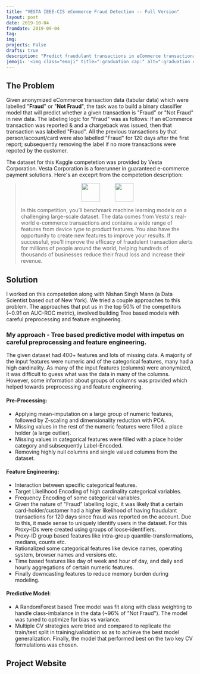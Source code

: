 ```yaml
---
title: "VESTA IEEE-CIS eCommerce Fraud Detection -- Full Version"
layout: post
date: 2019-10-04
fromdate: 2019-09-04
tag:
img:
projects: False
drafts: true
description: "Predict fraudulant transactions in eCommerce transactional data"
jemoji: '<img class="emoji" title=":graduation cap:" alt=":graduation cap:" src="https://github.githubassets.com/images/icons/emoji/unicode/1f697.png" height="20" width="20" align="absmiddle">'
---
```


## The Problem

Given anonymized eCommerce transaction data (tabular data) which were labelled "**Fraud**" or "**Not Fraud**", the task was to build a binary classifier model that will predict whether a given transaction is "Fraud" or "Not Fraud" in new data. The labeling logic for "Fraud" was as follows: If an eCommerce transaction was reported & and a chargeback was issued, then that transaction was labelled "Fraud". All the previous transactions by that person/account/card were also labelled "Fraud" for 120 days after the first report; subsequently removing the label if no more transactions were repoted by the customer.

The dataset for this Kaggle competetion was provided by Vesta Corporation. Vesta Corporation is a forerunner in guaranteed e-commerce payment solutions. Here's an exceprt from the competetion description:
<br>
> <p style="max-height:50px;text-align:center"><img src="{{ site.relrefurl }}/Site_Materials/figures/ieee-cis-logo.png" style="height:50px;display: inline; margin-right:20px"><img src="{{ site.relrefurl }}/Site_Materials/figures/Vesta-logo_200x.png" style="height:50px; display:inline; margin-left:20px" ></p>
>In this competition, you’ll benchmark machine learning models on a challenging large-scale dataset. The data comes from Vesta's real-world e-commerce transactions and contains a wide range of features from device type to product features. You also have the opportunity to create new features to improve your results.
>If successful, you’ll improve the efficacy of fraudulent transaction alerts for millions of people around the world, helping hundreds of thousands of businesses reduce their fraud loss and increase their revenue.


## Solution
I worked on this competetion along with Nishan Singh Mann (a Data Scientist based out of New York). We tried a couple approaches to this problem. The approaches that put us in the top 50% of the competitors (~0.91 on AUC-ROC metric), involved building Tree based models with careful preprocessing and feature engineering.

### My approach - Tree based predictive model with impetus on careful preprocessing and feature engineering.
The given dataset had 400+ features and lots of missing data. A majority of the input features were numeric and of the categorical features, many had a high cardinality. As many of the input features (columns) were anonymized, it was difficult to guess what was the data in many of the columns. However, some information about groups of columns was provided which helped towards preprocessing and feature engineering.  

#### Pre-Processing:
- Applying mean-imputation on a large group of numeric features, followed by Z-scaling and dimensionality reduction with PCA. 
- Missing values in the rest of the numeric features were filled a place holder (a large outlier). 
- Missing values in categorical features were filled with a place holder category and subsequently Label-Encoded. 
- Removing highly null columns and single valued columns from the dataset.

#### Feature Engineering:
- Interaction between specific categorical features. 
- Target Likelihood Encoding of high cardinality categorical variables.
- Frequency Encoding of some categorical variables.
- Given the nature of "Fraud" labelling logic, it was likely that a certain card-holder/customer had a higher likelihood of having fraudulant transactions for 120 days since fraud was reported on the account. Due to this, it made sense to uniquely identify users in the dataset. For this Proxy-IDs were created using groups of loose-identifiers. 
- Proxy-ID group based features like intra-group quantile-transformations, medians, counts etc.
- Rationalized some categorical features like device names, operating system, browser names and versions etc.
- Time based features like day of week and hour of day, and daily and hourly aggregations of certain numeric features.
- Finally downcasting features to reduce memory burden during modeling.

#### Predictive Model:
- A RandomForest based Tree model was fit along with class weighting to handle class-imbalance in the data (~96% of "Not Fraud"). The model was tuned to optimize for bias vs variance. 
- Multiple CV strategies were tried and compared to replicate the train/test split in training/validation so as to achieve the best model generalization. Finally, the model that performed best on the two key CV formulations was chosen.

## Project Website 


